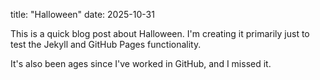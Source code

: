 title: "Halloween"
date: 2025-10-31

This is a quick blog post about Halloween. I'm creating it primarily just to test the Jekyll and GitHub Pages functionality.

It's also been ages since I've worked in GitHub, and I missed it.
